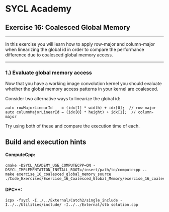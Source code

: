 # SYCL Academy

## Exercise 16: Coalesced Global Memory
---

In this exercise you will learn how to apply row-major and column-major when
linearizing the global id in order to compare the performance difference due to
coalesced global memory access.

---

### 1.) Evaluate global memory access

Now that you have a working image convolution kernel you should evaluate whether the
global memory access patterns in your kernel are coalesced.

Consider two alternative ways to linearize the global id:

```
auto rowMajorLinearId    = (idx[1] * width) + idx[0];  // row-major
auto columnMajorLinearId = (idx[0] * height) + idx[1];  // column-major
```

Try using both of these and compare the execution time of each.

## Build and execution hints
#### ComputeCpp:
```
cmake -DSYCL_ACADEMY_USE_COMPUTECPP=ON -DSYCL_IMPLEMENTATION_INSTALL_ROOT=/insert/path/to/computecpp ..
make exercise_16_coalesced_global_memory_source
./Code_Exercises/Exercise_16_Coalesced_Global_Memory/exercise_16_coalesced_global_memory_source
```
#### DPC++:
```
icpx -fsycl -I../../External/Catch2/single_include -I../../Utilities/include/ -I../../External/stb solution.cpp
```


